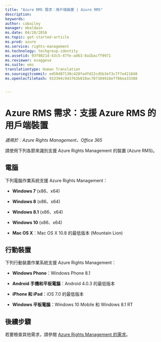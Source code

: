 ```yaml
---
title: "Azure RMS 需求：用戶端裝置 | Azure RMS"
description: 
keywords: 
author: cabailey
manager: mbaldwin
ms.date: 04/28/2016
ms.topic: get-started-article
ms.prod: azure
ms.service: rights-management
ms.technology: techgroup-identity
ms.assetid: 93f8021d-43c5-47fe-ad63-8a1bacff9971
ms.reviewer: esaggese
ms.suite: ems
translationtype: Human Translation
ms.sourcegitcommit: ed50d87138c428fadfd22cd5b3ef3c7f7e421848
ms.openlocfilehash: 933394c943763b010ac707384918eff86ea33388


---
```



# Azure RMS 需求：支援 Azure RMS 的用戶端裝置

*適用於︰Azure Rights Management、Office 365*

請使用下列各節來識別支援 Azure Rights Management 的裝置 (Azure RMS)。

## 電腦
下列電腦作業系統支援 Azure Rights Management：

-   **Windows 7** (x86、x64)

-   **Windows 8** (x86、x64)

-   **Windows 8.1** (x86、x64)

-   **Windows 10** (x86、x64)

-   **Mac OS X**：Mac OS X 10.8 的最低版本 (Mountain Lion)

## 行動裝置
下列行動裝置作業系統支援 Azure Rights Management：

-   **Windows Phone**：Windows Phone 8.1

-   **Android 手機和平板電腦**：Android 4.0.3 的最低版本

-   **iPhone 和 iPad**：iOS 7.0 的最低版本

-   **Windows 平板電腦**：Windows 10 Mobile 和 Windows 8.1 RT


## 後續步驟
若要檢查其他需求，請參閱 [Azure Rights Management 的需求](requirements-azure-rms.md)。




<!--HONumber=Jun16_HO4-->


